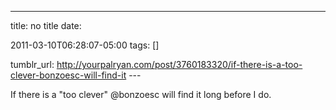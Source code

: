 ---
title: no title
date:

 2011-03-10T06:28:07-05:00 
tags:  []

tumblr_url:
http://yourpalryan.com/post/3760183320/if-there-is-a-too-clever-bonzoesc-will-find-it
\-\--

If there is a "too clever" \@bonzoesc will find it long before I do.
